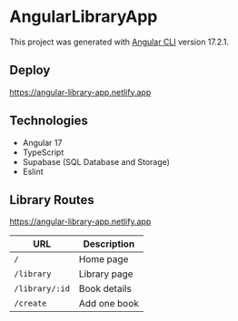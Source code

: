# AngularLibraryApp

This project was generated with [Angular CLI](https://github.com/angular/angular-cli) version 17.2.1.

## Deploy

https://angular-library-app.netlify.app

## Technologies

- Angular 17
- TypeScript
- Supabase (SQL Database and Storage)
- Eslint

## Library Routes

https://angular-library-app.netlify.app

| URL            | Description  |
| -------------- | ------------ |
| `/`            | Home page    |
| `/library`     | Library page |
| `/library/:id` | Book details |
| `/create`      | Add one book |
